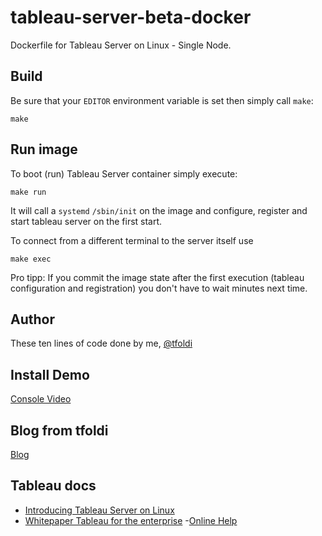 # tableau-server-beta-docker
Dockerfile for Tableau Server on Linux - Single Node. 

## Build
   
Be sure that your `EDITOR` environment variable is set then simply call `make`:

    make
    
## Run image

To boot (run) Tableau Server container simply execute:

    make run

It will call a `systemd` `/sbin/init` on the image and configure, register and start tableau server
on the first start.

To connect from a different terminal to the server itself use

    make exec
    
Pro tipp: If you commit the image state after the first execution (tableau configuration and registration) you don't
have to wait minutes next time.
    
## Author

These ten lines of code done by me, [@tfoldi](https://twitter.com/tfoldi)


## Install Demo
[Console Video](https://asciinema.org/a/oJ7tTN0URdtF9UqpCRRGJzKvT/embed?)
    
## Blog from tfoldi
[Blog](https://databoss.starschema.net/tableau-server-linux-docker-container/)

## Tableau docs

- [Introducing Tableau Server on Linux](https://onlinehelp.tableau.com/current/server-linux/en-us/release_notes_linux.htm)
- [Whitepaper Tableau for the enterprise](https://www.tableau.com/sites/default/files/whitepapers/whitepaper_tableau-for-the-enterprise_0.pdf)
-[Online Help](http://onlinehelp.tableau.com/v10.5/pro/desktop/en-us/help.htm)
